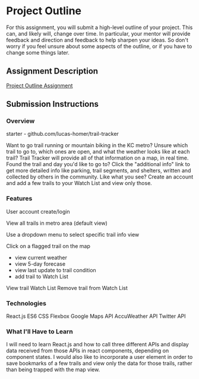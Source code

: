 # Project Outline
For this assignment, you will submit a high-level outline of your project. This can, and likely will, change over time. In particular, your mentor will provide feedback and direction and feedback to help sharpen your ideas. So don't worry if you feel unsure about some aspects of the outline, or if you have to change some things later.

## Assignment Description
[Project Outline Assignment](https://education.launchcode.org/liftoff/assignments/project-outline/)

## Submission Instructions

### Overview
starter - github.com/lucas-homer/trail-tracker

Want to go trail running or mountain biking in the KC metro? Unsure which trail to go to, which ones are open, and what the weather looks like at each trail? Trail Tracker will provide all of that information on a map, in real time. Found the trail and day you'd like to go to? Click the "additional info" link to get more detailed info like parking, trail segments, and shelters, written and collected by others in the community. Like what you see? Create an account and add a few trails to your Watch List and view only those.

### Features
User account create/login 

View all trails in metro area (default view)

Use a dropdown menu to select specific trail info view

Click on a flagged trail on the map
-   view current weather
-   view 5-day forecase
-   view last update to trail condition
-   add trail to Watch List

View trail Watch List 
Remove trail from Watch List


### Technologies
React.js
ES6
CSS Flexbox
Google Maps API
AccuWeather API
Twitter API


### What I'll Have to Learn
I will need to learn React.js and how to call three different APIs and display data received from those APIs in react components, depending on component states. I would also like to incorporate a user element in order to save bookmarks of a few trails and view only the data for those trails, rather than being trapped with the map view. 